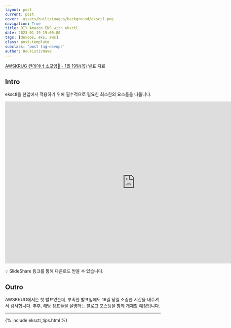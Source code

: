```yaml
---
layout: post
current: post
cover:  assets/built/images/background/eksctl.png
navigation: True
title: DIY Amazon EKS with eksctl
date: 2023-01-19 19:00:00
tags: [devops, eks, aws]
class: post-template
subclass: 'post tag-devops'
author: HeuristicWave
---
```


[AWSKRUG 컨테이너 소모임🐳 - 1월 19일(목)](https://www.meetup.com/awskrug/events/290666942/) 발표 자료

## Intro

eksctl을 현업에서 적용하기 위해 필수적으로 필요한 최소한의 요소들을 다룹니다. 

<iframe src="https://www.slideshare.net/slideshow/embed_code/key/KnHQ8gpSIFKpbE?hostedIn=slideshare&page=upload" width="840" height="523" frameborder="0" marginwidth="0" marginheight="0" scrolling="no"></iframe>

<br>

💡 SlideShare 링크를 통해 다운로드 받을 수 있습니다.

## Outro

AWSKRUG에서는 첫 발표였는데, 부족한 발표임에도 19일 당일 소중한 시간을 내주셔서 감사합니다. 
추후, 해당 장표들을 설명하는 블로그 포스팅을 함께 개제할 예정입니다.

---

{% include eksctl_tips.html %}

<br>